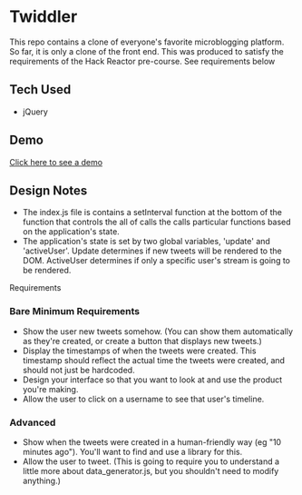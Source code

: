 # Twiddler

This repo contains a clone of everyone's favorite microblogging platform. So far, it is only a clone of the front end. This was produced to satisfy the requirements of the Hack Reactor pre-course. See requirements below

## Tech Used
- jQuery

## Demo
[Click here to see a demo](https://befitting-search.glitch.me/)

## Design Notes
- The index.js file is contains a setInterval function at the bottom of the function that controls the all of calls the calls particular functions based on the application's state.
- The application's state is set by two global variables, 'update' and 'activeUser'. Update determines if new tweets will be rendered to the DOM. ActiveUser determines if only a specific user's stream is going to be rendered.


Requirements

### Bare Minimum Requirements

- Show the user new tweets somehow. (You can show them automatically as they're created, or create a button that displays new tweets.)
- Display the timestamps of when the tweets were created. This timestamp should reflect the actual time the tweets were created, and should not just be hardcoded.
- Design your interface so that you want to look at and use the product you're making.
- Allow the user to click on a username to see that user's timeline.

### Advanced

- Show when the tweets were created in a human-friendly way (eg "10 minutes ago"). You'll want to find and use a library for this.
- Allow the user to tweet. (This is going to require you to understand a little more about data_generator.js, but you shouldn't need to modify anything.)
